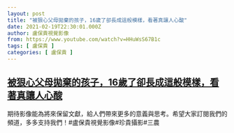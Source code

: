 ```yaml
---
layout: post
title: "被狠心父母拋棄的孩子，16歲了卻長成這般模樣，看著真讓人心酸"
date: 2021-02-19T22:30:01.000Z
author: 盧保貴視覺影像
from: https://www.youtube.com/watch?v=HHuWsS67B1c
tags: [ 盧保貴 ]
categories: [ 盧保貴 ]
---
```

<!--1613773801000-->
[被狠心父母拋棄的孩子，16歲了卻長成這般模樣，看著真讓人心酸](https://www.youtube.com/watch?v=HHuWsS67B1c)
------

<div>
期待影像能為將來保留文獻，給人們帶來更多的意義與思考。希望大家訂閱我們的頻道，多多支持我們！#盧保貴視覺影像#珍貴攝影#三農
</div>
